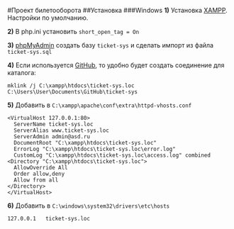 #Проект билетооборота
##Установка
###Windows
**1)** Установка [XAMPP](https://www.apachefriends.org/ru/download.html). Настройки по умолчанию.

**2)** В php.ini установить `short_open_tag = On`

**3)** [phpMyAdmin](http://localhost/phpmyadmin/) создать базу `ticket-sys` и сделать импорт из файла `ticket-sys.sql`

**4)** Если используется [GitHub](https://windows.github.com/), то удобно будет создать соединение для каталога:
```
mklink /j C:\xampp\htdocs\ticket-sys.loc C:\Users\User\Documents\GitHub\ticket-sys
```
**5)** Добавить в `C:\xampp\apache\conf\extra\httpd-vhosts.conf`
```
<VirtualHost 127.0.0.1:80>
  ServerName ticket-sys.loc
  ServerAlias www.ticket-sys.loc
  ServerAdmin admin@asd.ru
  DocumentRoot "C:\xampp\htdocs\ticket-sys.loc"
  ErrorLog "C:\xampp\htdocs\ticket-sys.loc\error.log"
  CustomLog "C:\xampp\htdocs\ticket-sys.loc\access.log" combined
<Directory "C:\xampp\htdocs\ticket-sys.loc">
  AllowOverride All
  Order allow,deny
  Allow from all
</Directory>
</VirtualHost>
```
**6)** Добавить в `C:\windows\system32\drivers\etc\hosts`
```
127.0.0.1	ticket-sys.loc
```

